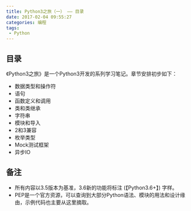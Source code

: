 ```yaml
---
title: Python3之旅（一） —— 目录
date: 2017-02-04 09:55:27
categories: 编程
tags:
 - Python
---
```


## 目录

《Python3之旅》是一个Python3开发的系列学习笔记。章节安排初步如下：

- 数据类型和操作符
- 语句
- 函数定义和调用
- 类和类继承
- 字符串
- 模块和导入
- 2和3兼容
- 枚举类型
- Mock测试框架
- 异步IO

## 备注

- 所有内容以3.5版本为基准，3.6新的功能将标注 (【Python3.6+】) 字样。
- PEP是一个官方资源，可以查询到大部分Python语法、模块的用法和设计缘由，示例代码也主要从这里摘取。
